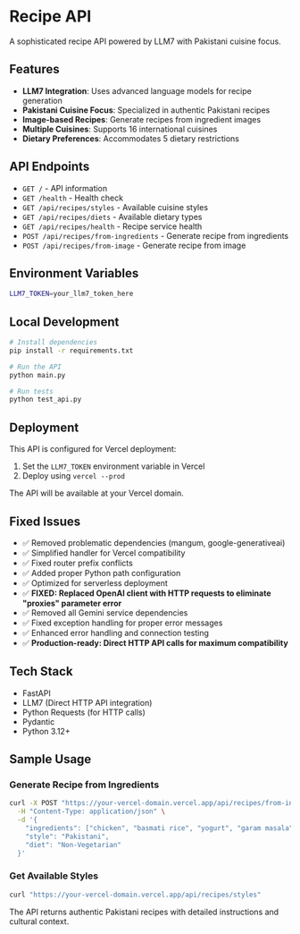 # Recipe API

A sophisticated recipe API powered by LLM7 with Pakistani cuisine focus.

## Features

- **LLM7 Integration**: Uses advanced language models for recipe generation
- **Pakistani Cuisine Focus**: Specialized in authentic Pakistani recipes
- **Image-based Recipes**: Generate recipes from ingredient images
- **Multiple Cuisines**: Supports 16 international cuisines
- **Dietary Preferences**: Accommodates 5 dietary restrictions

## API Endpoints

- `GET /` - API information
- `GET /health` - Health check
- `GET /api/recipes/styles` - Available cuisine styles
- `GET /api/recipes/diets` - Available dietary types
- `GET /api/recipes/health` - Recipe service health
- `POST /api/recipes/from-ingredients` - Generate recipe from ingredients
- `POST /api/recipes/from-image` - Generate recipe from image

## Environment Variables

```bash
LLM7_TOKEN=your_llm7_token_here
```

## Local Development

```bash
# Install dependencies
pip install -r requirements.txt

# Run the API
python main.py

# Run tests
python test_api.py
```

## Deployment

This API is configured for Vercel deployment:

1. Set the `LLM7_TOKEN` environment variable in Vercel
2. Deploy using `vercel --prod`

The API will be available at your Vercel domain.

## Fixed Issues

- ✅ Removed problematic dependencies (mangum, google-generativeai)
- ✅ Simplified handler for Vercel compatibility
- ✅ Fixed router prefix conflicts
- ✅ Added proper Python path configuration
- ✅ Optimized for serverless deployment
- ✅ **FIXED: Replaced OpenAI client with HTTP requests to eliminate "proxies" parameter error**
- ✅ Removed all Gemini service dependencies
- ✅ Fixed exception handling for proper error messages
- ✅ Enhanced error handling and connection testing
- ✅ **Production-ready: Direct HTTP API calls for maximum compatibility**

## Tech Stack

- FastAPI
- LLM7 (Direct HTTP API integration)
- Python Requests (for HTTP calls)
- Pydantic
- Python 3.12+

## Sample Usage

### Generate Recipe from Ingredients

```bash
curl -X POST "https://your-vercel-domain.vercel.app/api/recipes/from-ingredients" \
  -H "Content-Type: application/json" \
  -d '{
    "ingredients": ["chicken", "basmati rice", "yogurt", "garam masala"],
    "style": "Pakistani",
    "diet": "Non-Vegetarian"
  }'
```

### Get Available Styles

```bash
curl "https://your-vercel-domain.vercel.app/api/recipes/styles"
```

The API returns authentic Pakistani recipes with detailed instructions and cultural context.
